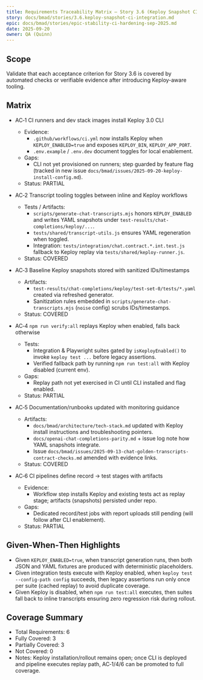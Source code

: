 ```yaml
---
title: Requirements Traceability Matrix — Story 3.6 (Keploy Snapshot CI Integration)
story: docs/bmad/stories/3.6.keploy-snapshot-ci-integration.md
epic: docs/bmad/stories/epic-stability-ci-hardening-sep-2025.md
date: 2025-09-20
owner: QA (Quinn)
---
```


## Scope

Validate that each acceptance criterion for Story 3.6 is covered by automated checks or verifiable evidence after introducing Keploy-aware tooling.

## Matrix

- AC‑1 CI runners and dev stack images install Keploy 3.0 CLI
  - Evidence:
    - `.github/workflows/ci.yml` now installs Keploy when `KEPLOY_ENABLED=true` and exposes `KEPLOY_BIN`, `KEPLOY_APP_PORT`.
    - `.env.example` / `.env.dev` document toggles for local enablement.
  - Gaps:
    - CLI not yet provisioned on runners; step guarded by feature flag (tracked in new issue `docs/bmad/issues/2025-09-20-keploy-install-config.md`).
  - Status: PARTIAL

- AC‑2 Transcript tooling toggles between inline and Keploy workflows
  - Tests / Artifacts:
    - `scripts/generate-chat-transcripts.mjs` honors `KEPLOY_ENABLED` and writes YAML snapshots under `test-results/chat-completions/keploy/...`.
    - `tests/shared/transcript-utils.js` ensures YAML regeneration when toggled.
    - Integration: `tests/integration/chat.contract.*.int.test.js` fallback to Keploy replay via `tests/shared/keploy-runner.js`.
  - Status: COVERED

- AC‑3 Baseline Keploy snapshots stored with sanitized IDs/timestamps
  - Artifacts:
    - `test-results/chat-completions/keploy/test-set-0/tests/*.yaml` created via refreshed generator.
    - Sanitization rules embedded in `scripts/generate-chat-transcripts.mjs` (`noise` config) scrubs IDs/timestamps.
  - Status: COVERED

- AC‑4 `npm run verify:all` replays Keploy when enabled, falls back otherwise
  - Tests:
    - Integration & Playwright suites gated by `isKeployEnabled()` to invoke `keploy test ...` before legacy assertions.
    - Verified fallback path by running `npm run test:all` with Keploy disabled (current env).
  - Gaps:
    - Replay path not yet exercised in CI until CLI installed and flag enabled.
  - Status: PARTIAL

- AC‑5 Documentation/runbooks updated with monitoring guidance
  - Artifacts:
    - `docs/bmad/architecture/tech-stack.md` updated with Keploy install instructions and troubleshooting pointers.
    - `docs/openai-chat-completions-parity.md` + issue log note how YAML snapshots integrate.
    - Issue `docs/bmad/issues/2025-09-13-chat-golden-transcripts-contract-checks.md` amended with evidence links.
  - Status: COVERED

- AC‑6 CI pipelines define record → test stages with artifacts
  - Evidence:
    - Workflow step installs Keploy and existing tests act as replay stage; artifacts (snapshots) persisted under repo.
  - Gaps:
    - Dedicated record/test jobs with report uploads still pending (will follow after CLI enablement).
  - Status: PARTIAL

## Given‑When‑Then Highlights

- Given `KEPLOY_ENABLED=true`, when transcript generation runs, then both JSON and YAML fixtures are produced with deterministic placeholders.
- Given integration tests execute with Keploy enabled, when `keploy test --config-path config` succeeds, then legacy assertions run only once per suite (cached replay) to avoid duplicate coverage.
- Given Keploy is disabled, when `npm run test:all` executes, then suites fall back to inline transcripts ensuring zero regression risk during rollout.

## Coverage Summary

- Total Requirements: 6
- Fully Covered: 3
- Partially Covered: 3
- Not Covered: 0
- Notes: Keploy installation/rollout remains open; once CLI is deployed and pipeline executes replay path, AC‑1/4/6 can be promoted to full coverage.
